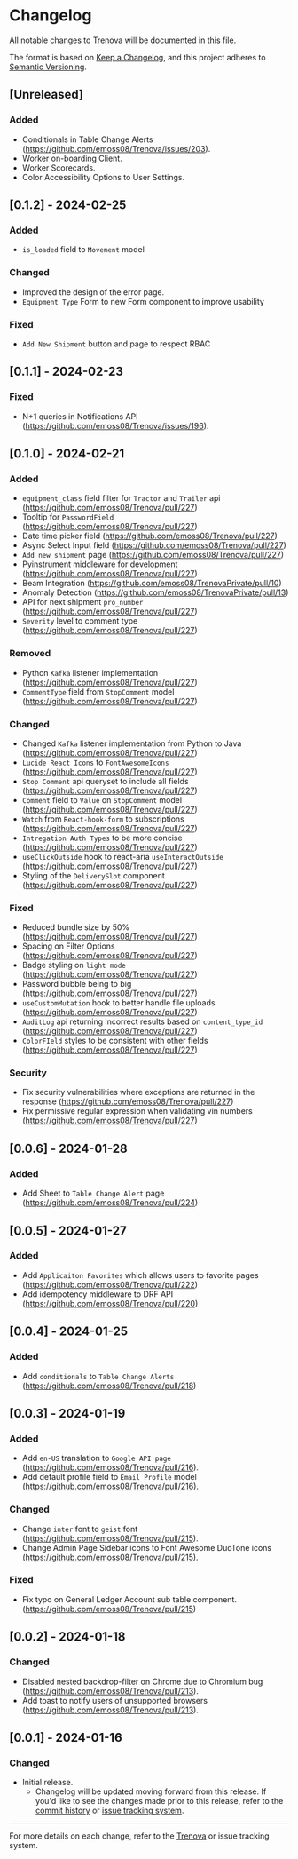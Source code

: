 # Changelog

All notable changes to Trenova will be documented in this file.

The format is based on [Keep a Changelog](https://keepachangelog.com/en/1.0.0/),
and this project adheres to [Semantic Versioning](https://semver.org/spec/v2.0.0.html).

## [Unreleased]

### Added

- Conditionals in Table Change Alerts (https://github.com/emoss08/Trenova/issues/203).
- Worker on-boarding Client.
- Worker Scorecards.
- Color Accessibility Options to User Settings.

## [0.1.2] - 2024-02-25

### Added
- `is_loaded` field to `Movement` model

### Changed

- Improved the design of the error page.
- `Equipment Type` Form to new Form component to improve usability

### Fixed
- `Add New Shipment` button and page to respect RBAC

## [0.1.1] - 2024-02-23

### Fixed

- N+1 queries in Notifications API (https://github.com/emoss08/Trenova/issues/196).

## [0.1.0] - 2024-02-21

### Added
- `equipment_class` field filter for `Tractor` and `Trailer` api (https://github.com/emoss08/Trenova/pull/227)
- Tooltip for `PasswordField` (https://github.com/emoss08/Trenova/pull/227)
- Date time picker field (https://github.com/emoss08/Trenova/pull/227)
- Async Select Input field (https://github.com/emoss08/Trenova/pull/227)
- `Add new shipment` page (https://github.com/emoss08/Trenova/pull/227)
- Pyinstrument middleware for development (https://github.com/emoss08/Trenova/pull/227)
- Beam Integration (https://github.com/emoss08/TrenovaPrivate/pull/10)
- Anomaly Detection (https://github.com/emoss08/TrenovaPrivate/pull/13)
- API for next shipment `pro_number` (https://github.com/emoss08/Trenova/pull/227)
- `Severity` level to comment type (https://github.com/emoss08/Trenova/pull/227)

### Removed
- Python `Kafka` listener implementation (https://github.com/emoss08/Trenova/pull/227)
- `CommentType` field from `StopComment` model (https://github.com/emoss08/Trenova/pull/227)

### Changed
- Changed `Kafka` listener implementation from Python to Java (https://github.com/emoss08/Trenova/pull/227)
- `Lucide React Icons` to `FontAwesomeIcons` (https://github.com/emoss08/Trenova/pull/227)
- `Stop Comment` api queryset to include all fields (https://github.com/emoss08/Trenova/pull/227)
- `Comment` field to `Value` on `StopComment` model (https://github.com/emoss08/Trenova/pull/227)
- `Watch` from `React-hook-form` to subscriptions (https://github.com/emoss08/Trenova/pull/227)
- `Intregation Auth Types` to be more concise (https://github.com/emoss08/Trenova/pull/227)
- `useClickOutside` hook to react-aria `useInteractOutside` (https://github.com/emoss08/Trenova/pull/227)
- Styling of the `DeliverySlot` component (https://github.com/emoss08/Trenova/pull/227)

### Fixed
- Reduced bundle size by 50% (https://github.com/emoss08/Trenova/pull/227)
- Spacing on Filter Options (https://github.com/emoss08/Trenova/pull/227)
- Badge styling on `light mode` (https://github.com/emoss08/Trenova/pull/227)
- Password bubble being to big (https://github.com/emoss08/Trenova/pull/227)
- `useCustomMutation` hook to better handle file uploads (https://github.com/emoss08/Trenova/pull/227)
- `AuditLog` api returning incorrect results based on `content_type_id` (https://github.com/emoss08/Trenova/pull/227)
- `ColorFIeld` styles to be consistent with other fields (https://github.com/emoss08/Trenova/pull/227)

### Security
- Fix security vulnerabilities where exceptions are returned in the response (https://github.com/emoss08/Trenova/pull/227)
- Fix permissive regular expression when validating vin numbers (https://github.com/emoss08/Trenova/pull/227)


## [0.0.6] - 2024-01-28

### Added
- Add Sheet to `Table Change Alert` page (https://github.com/emoss08/Trenova/pull/224)

## [0.0.5] - 2024-01-27

### Added
- Add `Applicaiton Favorites` which allows users to favorite pages (https://github.com/emoss08/Trenova/pull/222)
- Add idempotency middleware to DRF API (https://github.com/emoss08/Trenova/pull/220)

## [0.0.4] - 2024-01-25

### Added
- Add `conditionals` to `Table Change Alerts` (https://github.com/emoss08/Trenova/pull/218)

## [0.0.3] - 2024-01-19

### Added
- Add `en-US` translation to `Google API page` (https://github.com/emoss08/Trenova/pull/216).
- Add default profile field to `Email Profile` model (https://github.com/emoss08/Trenova/pull/216).

### Changed
- Change `inter` font to `geist` font (https://github.com/emoss08/Trenova/pull/215).
- Change Admin Page Sidebar icons to Font Awesome DuoTone icons (https://github.com/emoss08/Trenova/pull/215).

### Fixed
- Fix typo on General Ledger Account sub table component. (https://github.com/emoss08/Trenova/pull/215)

## [0.0.2] - 2024-01-18

### Changed
- Disabled nested backdrop-filter on Chrome due to Chromium bug (https://github.com/emoss08/Trenova/pull/213).
- Add toast to notify users of unsupported browsers (https://github.com/emoss08/Trenova/pull/213).

## [0.0.1] - 2024-01-16

### Changed
- Initial release.
    - Changelog will be updated moving forward from this release. If you'd like to see the changes made prior to this release, refer to the [commit history](https://github.com/emoss08/Trenova/commits/master/) or [issue tracking system](https://github.com/emoss08/Trenova/issues).

---

For more details on each change, refer to the [Trenova](https://github.com/emoss08/trenova) or issue tracking system.
